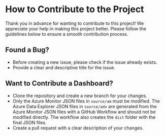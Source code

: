 # How to Contribute to the Project

Thank you in advance for wanting to contribute to this project! We appreciate your help in making this project better. Please follow the guidelines below to ensure a smooth contribution process.

## Found a Bug?

- Before creating a new issue, please check if the issue already exists.
- Provide a clear and descriptive title for the issue.

## Want to Contribute a Dashboard?

- Clone the repository and create a new branch for your changes.
- Only the Azure Monitor JSON files in `source/am` must be modified. The Azure Data Explorer JSON files in `source/adx` are generated from the Azure Monitor JSON files with a GitHub Workflow and should not be modified directly. The workflow also creates the `dist` folder with the final JSON files.
- Create a pull request with a clear description of your changes.
